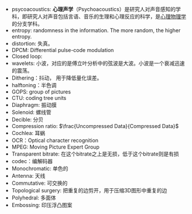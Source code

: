 - psycoacoustics: **心理声学**（Psychoacoustics）是研究人对声音感知的学科，即研究人对声音包括言语、音乐的生理和心理反应的科学，是[心理物理学](https://zh.wikipedia.org/wiki/%E5%BF%83%E7%90%86%E7%89%A9%E7%90%86%E5%AD%A6 "心理物理学")的分支学科。
- entropy: randomness in the information. The more random, the higher entropy.
- distortion: 失真。
- DPCM: Differential pulse-code modulation
- Closed loop: 
- wavelets: 小波，对应的是傅立叶分析中的弦波是大波。小波是一个衰减迅速的震荡。
- Dithering：抖动， 用于降低量化误差。
- halftoning：半色调 
- GOPS: group of pictures 
- CTU: coding tree units
- Diaphragm: 振动膜
- Solenoid: 螺线管
- Decible: 分贝
- Compression ratio: $\frac{Uncompressed Data}{Compressed Data}$
- Cochlea: 耳蜗
- OCR：Optical character recognition
- MPEG: Moving Picture Expert Group 
- Transparent bitrate: 在这个bitrate之上是无损，低于这个bitrate则是有损
- codec：编解码器
- Monochromatic: 单色的
- Antenna: 天线
- Commutative: 可交换的
- Topological surgery: 把重复的边剪开，用于压缩3D图形中重复的边
- Polyhedral: 多面体
- Embossing: 印压浮凸图案
